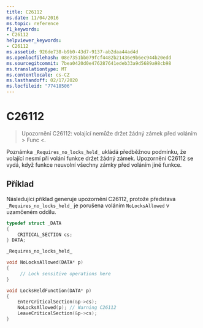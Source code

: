 ```yaml
---
title: C26112
ms.date: 11/04/2016
ms.topic: reference
f1_keywords:
- C26112
helpviewer_keywords:
- C26112
ms.assetid: 926de738-b9b0-43d7-9137-ab2daa44ad4d
ms.openlocfilehash: 08e7351bb079fcf4482b21436e9b6ec944b20edd
ms.sourcegitcommit: 7bea0420d0e476287641edeb33a9d5689a98cb98
ms.translationtype: MT
ms.contentlocale: cs-CZ
ms.lasthandoff: 02/17/2020
ms.locfileid: "77418506"
---
```

# <a name="c26112"></a>C26112

> Upozornění C26112: volající nemůže držet žádný zámek před voláním > Func \<.

Poznámka `_Requires_no_locks_held_` ukládá předběžnou podmínku, že volající nesmí při volání funkce držet žádný zámek. Upozornění C26112 se vydá, když funkce neuvolní všechny zámky před voláním jiné funkce.

## <a name="example"></a>Příklad

Následující příklad generuje upozornění C26112, protože představa `_Requires_no_locks_held_` je porušena voláním `NoLocksAllowed` v uzamčeném oddílu.

```cpp
typedef struct _DATA
{
    CRITICAL_SECTION cs;
} DATA;

_Requires_no_locks_held_

void NoLocksAllowed(DATA* p)
{
     // Lock sensitive operations here
}

void LocksHeldFunction(DATA* p)
{
    EnterCriticalSection(&p->cs);
    NoLocksAllowed(p); // Warning C26112
    LeaveCriticalSection(&p->cs);
}
```
